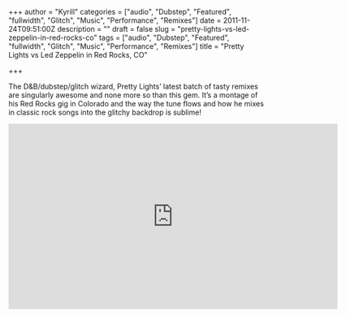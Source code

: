 +++
author = "Kyrill"
categories = ["audio", "Dubstep", "Featured", "fullwidth", "Glitch", "Music", "Performance", "Remixes"]
date = 2011-11-24T09:51:00Z
description = ""
draft = false
slug = "pretty-lights-vs-led-zeppelin-in-red-rocks-co"
tags = ["audio", "Dubstep", "Featured", "fullwidth", "Glitch", "Music", "Performance", "Remixes"]
title = "Pretty Lights vs Led Zeppelin in Red Rocks, CO"

+++


The D&B/dubstep/glitch wizard, Pretty Lights’ latest batch of tasty remixes are singularly awesome and none more so than this gem. It’s a montage of his Red Rocks gig in Colorado and the way the tune flows and how he mixes in classic rock songs into the glitchy backdrop is sublime!

<iframe allowfullscreen="" frameborder="0" height="365" src="https://www.youtube.com/embed/W-0u5bUrRdM?feature=oembed" width="648"></iframe>


